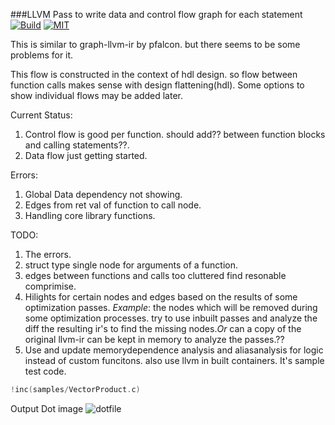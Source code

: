 ###LLVM Pass to write data and control flow graph for each statement
[![Build](https://circleci.com/gh/k3ut0i/xmonad-conf.svg?style=shield&circle-token=:circle-token)](https://circleci.com/gh/k3ut0i/llvm-dataflow-graphs)
[![MIT](http://img.shields.io/badge/license-MIT-green.svg?style=flat)](http://opensource.org/licenses/MIT)

This is similar to graph-llvm-ir by pfalcon. but there seems to be some problems for it.

This flow is constructed in the context of hdl design. so flow between function calls makes sense
with design flattening(hdl). Some options to show individual flows may be added later.

Current Status:
1.  Control flow is good per function. should add?? between function blocks and calling
    statements??.
2.  Data flow just getting started.


Errors:
1.  Global Data dependency not showing.
2.  Edges from ret val of function to call node.
3.  Handling core library functions.

TODO:
1.  The errors.
2.  struct type single node for arguments of a function.
3.  edges between functions and calls too cluttered find resonable comprimise.
4.  Hilights for certain nodes and edges based on the results of some optimization passes. _Example_:
    the nodes which will be removed during some optimization processes. try to use inbuilt passes
and analyze the diff the resulting ir's to find the missing nodes._Or_ can a copy of the original
llvm-ir can be kept in memory to analyze the passes.??
5.  Use and update memorydependence analysis and aliasanalysis for logic instead of custom
    funcitons. also use llvm in built containers.
It's sample test code.
```c
!inc(samples/VectorProduct.c)
```
Output Dot image
![dotfile](https://raw.githubusercontent.com/k3ut0i/llvm-dataflow-graphs/master/ctrl-data.png)


